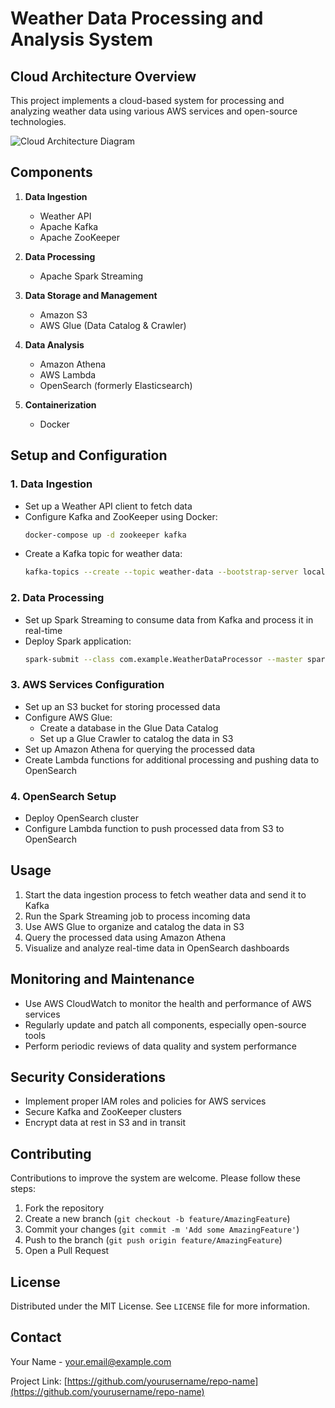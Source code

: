 # Weather Data Processing and Analysis System

## Cloud Architecture Overview

This project implements a cloud-based system for processing and analyzing weather data using various AWS services and open-source technologies.

![Cloud Architecture Diagram](path/to/your/diagram.png)

## Components

1. **Data Ingestion**
   - Weather API
   - Apache Kafka
   - Apache ZooKeeper

2. **Data Processing**
   - Apache Spark Streaming

3. **Data Storage and Management**
   - Amazon S3
   - AWS Glue (Data Catalog & Crawler)

4. **Data Analysis**
   - Amazon Athena
   - AWS Lambda
   - OpenSearch (formerly Elasticsearch)

5. **Containerization**
   - Docker

## Setup and Configuration

### 1. Data Ingestion

- Set up a Weather API client to fetch data
- Configure Kafka and ZooKeeper using Docker:
  ```bash
  docker-compose up -d zookeeper kafka
  ```
- Create a Kafka topic for weather data:
  ```bash
  kafka-topics --create --topic weather-data --bootstrap-server localhost:9092
  ```

### 2. Data Processing

- Set up Spark Streaming to consume data from Kafka and process it in real-time
- Deploy Spark application:
  ```bash
  spark-submit --class com.example.WeatherDataProcessor --master spark://localhost:7077 weather-processor.jar
  ```

### 3. AWS Services Configuration

- Set up an S3 bucket for storing processed data
- Configure AWS Glue:
  - Create a database in the Glue Data Catalog
  - Set up a Glue Crawler to catalog the data in S3
- Set up Amazon Athena for querying the processed data
- Create Lambda functions for additional processing and pushing data to OpenSearch

### 4. OpenSearch Setup

- Deploy OpenSearch cluster
- Configure Lambda function to push processed data from S3 to OpenSearch

## Usage

1. Start the data ingestion process to fetch weather data and send it to Kafka
2. Run the Spark Streaming job to process incoming data
3. Use AWS Glue to organize and catalog the data in S3
4. Query the processed data using Amazon Athena
5. Visualize and analyze real-time data in OpenSearch dashboards

## Monitoring and Maintenance

- Use AWS CloudWatch to monitor the health and performance of AWS services
- Regularly update and patch all components, especially open-source tools
- Perform periodic reviews of data quality and system performance

## Security Considerations

- Implement proper IAM roles and policies for AWS services
- Secure Kafka and ZooKeeper clusters
- Encrypt data at rest in S3 and in transit

## Contributing

Contributions to improve the system are welcome. Please follow these steps:

1. Fork the repository
2. Create a new branch (`git checkout -b feature/AmazingFeature`)
3. Commit your changes (`git commit -m 'Add some AmazingFeature'`)
4. Push to the branch (`git push origin feature/AmazingFeature`)
5. Open a Pull Request

## License

Distributed under the MIT License. See `LICENSE` file for more information.

## Contact

Your Name - your.email@example.com

Project Link: [https://github.com/yourusername/repo-name](https://github.com/yourusername/repo-name)
